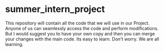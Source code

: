 # summer_intern_project
This repository will contain all the code that we will use in our Project. Anyone of us can seamlessly access the code and perform modifications. But I would suggest you to have your own copy and then you can merge your changes with the main code. Its easy to learn. Don't worry. We are all learning.
